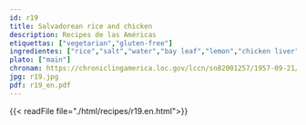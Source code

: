 ```yaml
---
id: r19
title: Salvadorean rice and chicken
description: Recipes de las Américas
etiquettas: ["vegetarian","gluten-free"]
ingredientes: ["rice","salt","water","bay leaf","lemon","chicken liver","oil","onion","marsala wine","pepper","salt","cinnamon","rice starch","milk"]
plato: ["main"]
chronam: https://chroniclingamerica.loc.gov/lccn/sn82001257/1957-09-21/ed-1/seq-5/
jpg: r19.jpg
pdf: r19_en.pdf
---
```


{{< readFile file="./html/recipes/r19.en.html">}}